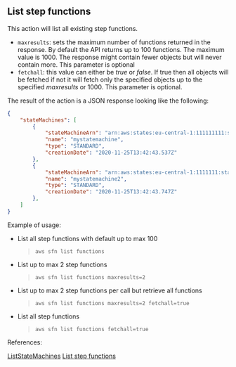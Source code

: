 ## List step functions

This action will list all existing step functions.

- `maxresults`: sets the maximum number of functions returned in the response. By default the API returns up to 100 functions. The maximum value is 1000. The response might contain fewer objects but will never contain more. This parameter is optional
- `fetchall`:  this value can either be *true* or *false*. If true then all objects will be fetched if not it will fetch only the specified objects up to the specified *maxresults* or 1000. This parameter is optional.

The result of the action is a JSON response looking like the following:

```json
{
    "stateMachines": [
        {
            "stateMachineArn": "arn:aws:states:eu-central-1:111111111:stateMachine:mystatemachine",
            "name": "mystatemachine",
            "type": "STANDARD",
            "creationDate": "2020-11-25T13:42:43.537Z"
        },
        {
            "stateMachineArn": "arn:aws:states:eu-central-1:1111111:stateMachine:mystatemachine2",
            "name": "mystatemachine2",
            "type": "STANDARD",
            "creationDate": "2020-11-25T13:42:43.747Z"
        },
    ]
}
```

Example of usage:

- List all step functions with default up to max 100

    > `aws sfn list functions`

- List up to max 2 step functions 

    > `aws sfn list functions maxresults=2`

- List up to max 2 step functions per call but retrieve all functions

    > `aws sfn list functions maxresults=2 fetchall=true`

- List all step functions

    > `aws sfn list functions fetchall=true`

References:

[ListStateMachines](https://docs.aws.amazon.com/step-functions/latest/apireference/API_ListStateMachines.html)
[List step functions](https://github.com/DasAng/phobo-release/blob/master/docs/aws_stepfunctions_actions.md#list-step-functions)